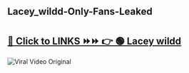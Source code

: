 
 ## Lacey_wildd-Only-Fans-Leaked

# <h2><a href="https://clipsfans.com/Lacey_wildd&ref=git">🔗 Click to LINKS ⏩⏩ 👉 🟢 Lacey wildd </a></h2>

<a href="https://clipsfans.com/Lacey_wildd&ref=git" rel="nofollow" data-target="animated-image.originalLink"><img src="https://i.ibb.co.com/xMMVF88/686577567.gif" alt="Viral Video Original" style="max-width: 100%; display: inline-block;" data-target="animated-image.originalImage"></a>
